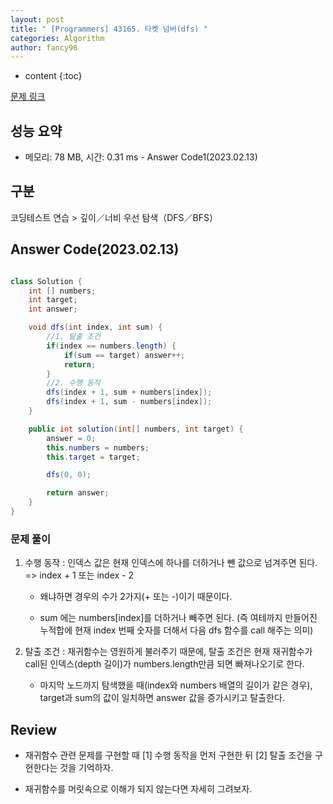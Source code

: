 ```yaml
---
layout: post
title: " [Programmers] 43165. 타켓 넘버(dfs) "
categories: Algorithm
author: fancy96
---
```

* content
{:toc}

[문제 링크](https://school.programmers.co.kr/learn/courses/30/lessons/43165)

## 성능 요약

* 메모리: 78 MB, 시간: 0.31 ms - Answer Code1(2023.02.13)

## 구분

코딩테스트 연습 > 깊이／너비 우선 탐색（DFS／BFS）

## Answer Code(2023.02.13)

```java

class Solution {
    int [] numbers;
    int target;
    int answer;

    void dfs(int index, int sum) {
        //1. 탈출 조건
        if(index == numbers.length) {
            if(sum == target) answer++;
            return;
        }
        //2. 수행 동작
        dfs(index + 1, sum + numbers[index]);
        dfs(index + 1, sum - numbers[index]);
    }

    public int solution(int[] numbers, int target) {
        answer = 0;
        this.numbers = numbers;
        this.target = target;

        dfs(0, 0);

        return answer;
    }
}
```

### 문제 풀이

1. 수행 동작 : 인덱스 값은 현재 인덱스에 하나를 더하거나 뺀 값으로 넘겨주면 된다. => index + 1 또는 index - 2 

    * 왜냐하면 경우의 수가 2가지(+ 또는 -)이기 때문이다.

    * sum 에는 numbers[index]를 더하거나 빼주면 된다. (즉 여테까지 만들어진 누적합에 현재 index 번째 숫자를 더해서 다음 dfs 함수를 call 해주는 의미)

2. 탈출 조건 : 재귀함수는 영원하게 불러주기 때문에, 탈출 조건은 현재 재귀함수가 call된 인덱스(depth 길이)가 numbers.length만큼 되면 빠져나오기로 한다.

    * 마지막 노드까지 탐색했을 때(index와 numbers 배열의 길이가 같은 경우), target과 sum의 값이 일치하면 answer 값을 증가시키고 탈출한다.


## Review

* 재귀함수 관련 문제를 구현할 때 [1] 수행 동작을 먼저 구현한 뒤 [2] 탈출 조건을 구현한다는 것을 기억하자.

* 재귀함수를 머릿속으로 이해가 되지 않는다면 자세히 그려보자.